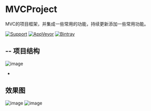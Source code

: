 # MVCProject

MVC的项目框架，并集成一些常用的功能，持续更新添加一些常用功能。

[![Support](https://img.shields.io/badge/support-iOS%207%2B-brightgreen.svg)](https://github.com/JWXIAN/MVCProject)
[![AppVeyor](https://img.shields.io/appveyor/ci/gruntjs/grunt.svg?maxAge=2592000)](https://github.com/JWXIAN/MVCProject)
[![Bintray](https://img.shields.io/badge/version-1.0-brightgreen.svg)](https://github.com/JWXIAN/MVCProject)

--
项目结构
-
![image](https://github.com/JWXIAN/MVCProject/tree/master/Image/class.png)

-
效果图
------------
![image](https://github.com/JWXIAN/MVCProject/blob/master/Image/shot.png)
![image](https://github.com/JWXIAN/MVCProject/blob/master/Image/a.gif)
